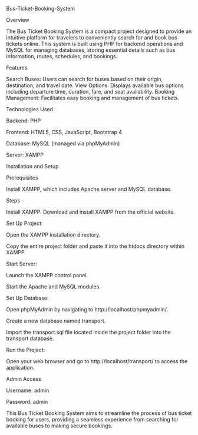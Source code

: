 Bus-Ticket-Booking-System

Overview

The Bus Ticket Booking System is a compact project designed to provide an intuitive platform for travelers to conveniently search for and book bus tickets online. This system is built using PHP for backend operations and MySQL for managing databases, storing essential details such as bus information, routes, schedules, and bookings.

Features

Search Buses: Users can search for buses based on their origin, destination, and travel date.
View Options: Displays available bus options including departure time, duration, fare, and seat availability.
Booking Management: Facilitates easy booking and management of bus tickets.

Technologies Used

Backend: PHP

Frontend: HTML5, CSS, JavaScript, Bootstrap 4

Database: MySQL (managed via phpMyAdmin)

Server: XAMPP

Installation and Setup
  
Prerequisites

Install XAMPP, which includes Apache server and MySQL database.

Steps

Install XAMPP: 
Download and install XAMPP from the official website.

Set Up Project:

Open the XAMPP installation directory.

Copy the entire project folder and paste it into the htdocs directory within XAMPP.

Start Server:

Launch the XAMPP control panel.

Start the Apache and MySQL modules.

Set Up Database:

Open phpMyAdmin by navigating to http://localhost/phpmyadmin/.

Create a new database named transport.

Import the transport.sql file located inside the project folder into the transport database.

Run the Project:

Open your web browser and go to http://localhost/transport/ to access the application.

Admin Access

Username: admin

Password: admin


This Bus Ticket Booking System aims to streamline the process of bus ticket booking for users, providing a seamless experience from searching for available buses to making secure bookings.
